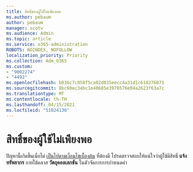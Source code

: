```yaml
---
title: สิทธิ์ของผู้ใช้ไม่เพียงพอ
ms.author: pebaum
author: pebaum
manager: scotv
ms.audience: Admin
ms.topic: article
ms.service: o365-administration
ROBOTS: NOINDEX, NOFOLLOW
localization_priority: Priority
ms.collection: Adm_O365
ms.custom:
- "9002274"
- "4492"
ms.openlocfilehash: b036c7c958f5ca02d035eecc4a31d1c610276871
ms.sourcegitcommit: 8bc60ec34bc1e40685e3976576e04a2623f63a7c
ms.translationtype: MT
ms.contentlocale: th-TH
ms.lasthandoff: 04/15/2021
ms.locfileid: "51824130"
---
```

# <a name="insufficient-user-permissions"></a>สิทธิ์ของผู้ใช้ไม่เพียงพอ

ปัญหานี้เกิดขึ้นเมื่อไม่ [เป็นไปตามเงื่อนไขเบื้องต้น](https://docs.microsoft.com/configmgr/tenant-attach/device-sync-actions#prerequisites) ที่ต้องมี โปรดตรวจสอบให้แน่ใจว่าผู้ใช้มีสิทธิ์ **แจ้งทรัพยากร** ภายใต้คลาส **วัตถุคอลเลกชัน** ในตัวจัดการการกําหนดค่า
